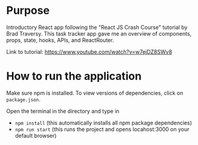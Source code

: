 # Purpose
Introductory React app following the "React JS Crash Course" tutorial by Brad Traversy. This task tracker app gave me an overview of components, props, state, hooks, APIs, and ReactRouter.

Link to tutorial: https://www.youtube.com/watch?v=w7ejDZ8SWv8

# How to run the application
Make sure npm is installed. To view versions of dependencies, click on `package.json`.

Open the terminal in the directory and type in

- `npm install` (this automatically installs all npm package dependencies)
- `npm run start` (this runs the project and opens locahost:3000 on your default browser)
